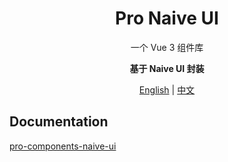 <h1 align="center">Pro Naive UI</h1>
<p align="center">一个 Vue 3 组件库</p>
<p align="center"><b>基于 Naive UI 封装</b></p>
<p align="center"><a href="README.md">English</a> | <a href="README.zh-CN.md">中文</a></p>

## Documentation

[pro-components-naive-ui](https://zheng-changfu.github.io/pro-components-naive-ui)
